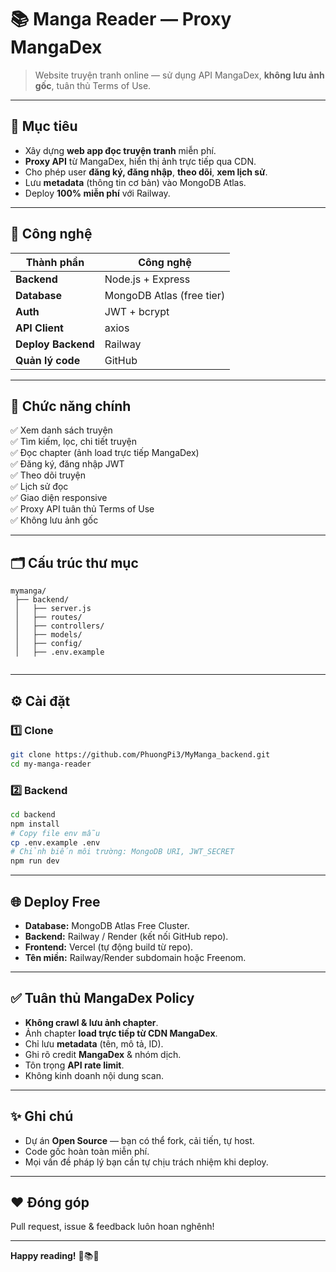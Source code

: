 # 📚 Manga Reader — Proxy MangaDex

> Website truyện tranh online — sử dụng API MangaDex, **không lưu ảnh gốc**, tuân thủ Terms of Use.

---

## 📌 Mục tiêu

- Xây dựng **web app đọc truyện tranh** miễn phí.
- **Proxy API** từ MangaDex, hiển thị ảnh trực tiếp qua CDN.
- Cho phép user **đăng ký, đăng nhập**, **theo dõi**, **xem lịch sử**.
- Lưu **metadata** (thông tin cơ bản) vào MongoDB Atlas.
- Deploy **100% miễn phí** với Railway.

---

## 🚀 Công nghệ

| Thành phần | Công nghệ |
|------------|------------|
| **Backend** | Node.js + Express |
| **Database** | MongoDB Atlas (free tier) |
| **Auth** | JWT + bcrypt |
| **API Client** | axios |
| **Deploy Backend** | Railway |
| **Quản lý code** | GitHub |

---

## 🔑 Chức năng chính

✅ Xem danh sách truyện  
✅ Tìm kiếm, lọc, chi tiết truyện  
✅ Đọc chapter (ảnh load trực tiếp MangaDex)  
✅ Đăng ký, đăng nhập JWT  
✅ Theo dõi truyện  
✅ Lịch sử đọc  
✅ Giao diện responsive  
✅ Proxy API tuân thủ Terms of Use  
✅ Không lưu ảnh gốc

---

## 🗂️ Cấu trúc thư mục

```plaintext
mymanga/
 ├── backend/
 │   ├── server.js
 │   ├── routes/
 │   ├── controllers/
 │   ├── models/
 │   ├── config/
 │   ├── .env.example
 
```

---

## ⚙️ Cài đặt

### 1️⃣ Clone

```bash
git clone https://github.com/PhuongPi3/MyManga_backend.git
cd my-manga-reader
```

### 2️⃣ Backend

```bash
cd backend
npm install
# Copy file env mẫu
cp .env.example .env
# Chỉnh biến môi trường: MongoDB URI, JWT_SECRET
npm run dev
```

---

## 🌐 Deploy Free

- **Database:** MongoDB Atlas Free Cluster.
- **Backend:** Railway / Render (kết nối GitHub repo).
- **Frontend:** Vercel (tự động build từ repo).
- **Tên miền:** Railway/Render subdomain hoặc Freenom.

---

## ✅ Tuân thủ MangaDex Policy

- **Không crawl & lưu ảnh chapter**.
- Ảnh chapter **load trực tiếp từ CDN MangaDex**.
- Chỉ lưu **metadata** (tên, mô tả, ID).
- Ghi rõ credit **MangaDex** & nhóm dịch.
- Tôn trọng **API rate limit**.
- Không kinh doanh nội dung scan.

---

## ✨ Ghi chú

- Dự án **Open Source** — bạn có thể fork, cải tiến, tự host.
- Code gốc hoàn toàn miễn phí.
- Mọi vấn đề pháp lý bạn cần tự chịu trách nhiệm khi deploy.

---

## ❤️ Đóng góp

Pull request, issue & feedback luôn hoan nghênh!

---

**Happy reading!** 🚀📚✨
```
